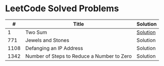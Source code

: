 # LeetCode Solved Problems

| # | Title | Solution |
| --- | --- | --- |
| 1 | Two Sum | [Solution](twosum.js) |
| 771 | Jewels and Stones | Solution |
| 1108 | Defanging an IP Address | Solution |
| 1342 | Number of Steps to Reduce a Number to Zero | Solution |
